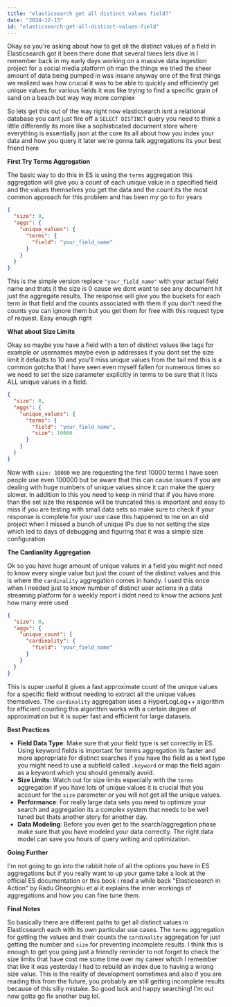 ```yaml
---
title: "elasticsearch get all distinct values field?"
date: "2024-12-13"
id: "elasticsearch-get-all-distinct-values-field"
---
```


Okay so you're asking about how to get all the distinct values of a field in Elasticsearch got it been there done that several times lets dive in I remember back in my early days working on a massive data ingestion project for a social media platform oh man the things we tried the sheer amount of data being pumped in was insane anyway one of the first things we realized was how crucial it was to be able to quickly and efficiently get unique values for various fields it was like trying to find a specific grain of sand on a beach but way way more complex

So lets get this out of the way right now elasticsearch isnt a relational database you cant just fire off a `SELECT DISTINCT` query you need to think a little differently its more like a sophisticated document store where everything is essentially json at the core its all about how you index your data and how you query it later we're gonna talk aggregations its your best friend here

**First Try Terms Aggregation**

The basic way to do this in ES is using the `terms` aggregation this aggregation will give you a count of each unique value in a specified field and the values themselves you get the data and the count its the most common approach for this problem and has been my go to for years

```json
{
  "size": 0,
  "aggs": {
    "unique_values": {
      "terms": {
        "field": "your_field_name"
      }
    }
  }
}
```

This is the simple version replace `"your_field_name"` with your actual field name and thats it the size is 0 cause we dont want to see any document hit just the aggregate results.  The response will give you the buckets for each term in that field and the counts associated with them if you don't need the counts you can ignore them but you get them for free with this request type of request. Easy enough right

**What about Size Limits**

Okay so maybe you have a field with a ton of distinct values like tags for example or usernames maybe even ip addresses if you dont set the size limit it defaults to 10 and you'll miss unique values from the tail end this is a common gotcha that I have seen even myself fallen for numerous times so we need to set the size parameter explicitly in terms to be sure that it lists ALL unique values in a field.

```json
{
  "size": 0,
  "aggs": {
    "unique_values": {
      "terms": {
        "field": "your_field_name",
        "size": 10000
      }
    }
  }
}
```

Now with `size: 10000` we are requesting the first 10000 terms I have seen people use even 100000 but be aware that this can cause issues if you are dealing with huge numbers of unique values since it can make the query slower. In addition to this you need to keep in mind that if you have more than the set size the response will be truncated this is important and easy to miss if you are testing with small data sets so make sure to check if your response is complete for your use case this happened to me on an old project when I missed a bunch of unique IPs due to not setting the size which led to days of debugging and figuring that it was a simple size configuration

**The Cardianlity Aggregation**

Ok so you have huge amount of unique values in a field you might not need to know every single value but just the count of the distinct values and this is where the `cardinality` aggregation comes in handy. I used this once when I needed just to know number of distinct user actions in a data streaming platform for a weekly report i didnt need to know the actions just how many were used

```json
{
  "size": 0,
  "aggs": {
    "unique_count": {
      "cardinality": {
        "field": "your_field_name"
      }
    }
  }
}
```

This is super useful it gives a fast approximate count of the unique values for a specific field without needing to extract all the unique values themselves. The `cardinality` aggregation uses a HyperLogLog++ algorithm for efficient counting this algorithm works with a certain degree of approximation but it is super fast and efficient for large datasets.

**Best Practices**

*   **Field Data Type**: Make sure that your field type is set correctly in ES. Using keyword fields is important for terms aggregation its faster and more appropriate for distinct searches if you have the field as a text type you might need to use a subfield called `.keyword` or map the field again as a keyword which you should generally avoid.
*   **Size Limits**: Watch out for size limits especially with the `terms` aggregation if you have lots of unique values it is crucial that you account for the `size` parameter or you will not get all the unique values.
*   **Performance**: For really large data sets you need to optimize your search and aggregation its a complex system that needs to be well tuned but thats another story for another day.
*   **Data Modeling**: Before you even get to the search/aggregation phase make sure that you have modeled your data correctly. The right data model can save you hours of query writing and optimization.

**Going Further**

I'm not going to go into the rabbit hole of all the options you have in ES aggregations but if you really want to up your game take a look at the official ES documentation or this book i read a while back "Elasticsearch in Action" by Radu Gheorghiu et al it explains the inner workings of aggregations and how you can fine tune them.

**Final Notes**

So basically there are different paths to get all distinct values in Elasticsearch each with its own particular use cases. The `terms` aggregation for getting the values and their counts the `cardinality` aggregation for just getting the number and `size` for preventing incomplete results. I think this is enough to get you going just a friendly reminder to not forget to check the size limits that have cost me some time over my career which I remember that like it was yesterday I had to rebuild an index due to having a wrong size value. This is the reality of development sometimes and also if you are reading this from the future, you probably are still getting incomplete results because of this silly mistake. So good luck and happy searching! I'm out now gotta go fix another bug lol.
